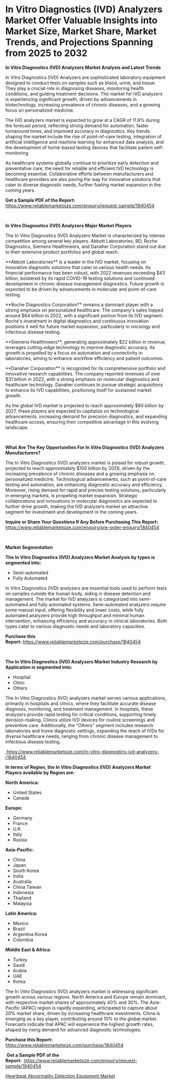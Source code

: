 <p><h1>In Vitro Diagnostics (IVD) Analyzers Market Offer Valuable Insights into Market Size, Market Share, Market Trends, and Projections Spanning from 2025 to 2032</h1></p><p><strong>In Vitro Diagnostics (IVD) Analyzers Market Analysis and Latest Trends</strong></p>
<p><p>In Vitro Diagnostics (IVD) Analyzers are sophisticated laboratory equipment designed to conduct tests on samples such as blood, urine, and tissue. They play a crucial role in diagnosing diseases, monitoring health conditions, and guiding treatment decisions. The market for IVD analyzers is experiencing significant growth, driven by advancements in biotechnology, increasing prevalence of chronic diseases, and a growing focus on personalized medicine.</p><p>The IVD analyzers market is expected to grow at a CAGR of 11.8% during the forecast period, reflecting strong demand for automation, faster turnaround times, and improved accuracy in diagnostics. Key trends shaping the market include the rise of point-of-care testing, integration of artificial intelligence and machine learning for enhanced data analysis, and the development of home-based testing devices that facilitate patient self-monitoring.</p><p>As healthcare systems globally continue to prioritize early detection and preventative care, the need for reliable and efficient IVD technology is becoming essential. Collaborative efforts between manufacturers and healthcare providers are also paving the way for innovative solutions that cater to diverse diagnostic needs, further fueling market expansion in the coming years.</p></p>
<p><strong>Get a Sample PDF of the Report:&nbsp;</strong> <a href="https://www.reliablemarketsize.com/enquiry/request-sample/1840454?utm_campaign=2533&utm_medium=2&utm_source=Github&utm_content=ia&utm_term=05032025&utm_id=in-vitro-diagnostics-ivd-analyzers">https://www.reliablemarketsize.com/enquiry/request-sample/1840454</a></p>
<p>&nbsp;</p>
<p><strong>In Vitro Diagnostics (IVD) Analyzers Major Market Players</strong></p>
<p><p>The In Vitro Diagnostics (IVD) Analyzers Market is characterized by intense competition among several key players. Abbott Laboratories, BD, Roche Diagnostics, Siemens Healthineers, and Danaher Corporation stand out due to their extensive product portfolios and global reach.</p><p>**Abbott Laboratories** is a leader in the IVD market, focusing on innovative diagnostic solutions that cater to various health needs. Its financial performance has been robust, with 2022 revenues exceeding $43 billion, bolstered by its rapid COVID-19 testing solutions and continued development in chronic disease management diagnostics. Future growth is expected to be driven by advancements in molecular and point-of-care testing.</p><p>**Roche Diagnostics Corporation** remains a dominant player with a strong emphasis on personalized healthcare. The company's sales topped around $64 billion in 2022, with a significant portion from its IVD segment. Roche's investment in digital diagnostics and continuous innovation positions it well for future market expansion, particularly in oncology and infectious disease testing.</p><p>**Siemens Healthineers**, generating approximately $22 billion in revenue, leverages cutting-edge technology to improve diagnostic accuracy. Its growth is propelled by a focus on automation and connectivity in laboratories, aiming to enhance workflow efficiency and patient outcomes.</p><p>**Danaher Corporation** is recognized for its comprehensive portfolio and innovative research capabilities. The company reported revenues of over $31 billion in 2022, with a strong emphasis on molecular diagnostics and healthcare technology. Danaher continues to pursue strategic acquisitions to enhance its IVD capabilities, positioning itself for sustained market growth.</p><p>As the global IVD market is projected to reach approximately $80 billion by 2027, these players are expected to capitalize on technological advancements, increasing demand for precision diagnostics, and expanding healthcare access, ensuring their competitive advantage in this evolving landscape.</p></p>
<p>&nbsp;</p>
<p><strong>What Are The Key Opportunities For In Vitro Diagnostics (IVD) Analyzers Manufacturers?</strong></p>
<p><p>The In Vitro Diagnostics (IVD) analyzers market is poised for robust growth, projected to reach approximately $100 billion by 2028, driven by the increasing prevalence of chronic diseases and a growing emphasis on personalized medicine. Technological advancements, such as point-of-care testing and automation, are enhancing diagnostic accuracy and efficiency. Moreover, rising demand for rapid and precise testing solutions, particularly in emerging markets, is propelling market expansion. Strategic collaborations and innovations in molecular diagnostics are expected to further drive growth, making the IVD analyzers market an attractive segment for investment and development in the coming years.</p></p>
<p><strong>Inquire or Share Your Questions If Any Before Purchasing This Report:</strong> <a href="https://www.reliablemarketsize.com/enquiry/pre-order-enquiry/1840454?utm_campaign=2533&utm_medium=2&utm_source=Github&utm_content=ia&utm_term=05032025&utm_id=in-vitro-diagnostics-ivd-analyzers">https://www.reliablemarketsize.com/enquiry/pre-order-enquiry/1840454</a></p>
<p>&nbsp;</p>
<p><strong>Market Segmentation</strong></p>
<p><strong>The In Vitro Diagnostics (IVD) Analyzers Market Analysis by types is segmented into:</strong></p>
<p><ul><li>Semi-automated</li><li>Fully Automated</li></ul></p>
<p><p>In Vitro Diagnostics (IVD) analyzers are essential tools used to perform tests on samples outside the human body, aiding in disease detection and management. The market for IVD analyzers is categorized into semi-automated and fully automated systems. Semi-automated analyzers require some manual input, offering flexibility and lower costs, while fully automated analyzers provide high throughput and minimal human intervention, enhancing efficiency and accuracy in clinical laboratories. Both types cater to various diagnostic needs and laboratory capacities.</p></p>
<p><strong>Purchase this Report:&nbsp;</strong><a href="https://www.reliablemarketsize.com/purchase/1840454?utm_campaign=2533&utm_medium=2&utm_source=Github&utm_content=ia&utm_term=05032025&utm_id=in-vitro-diagnostics-ivd-analyzers">https://www.reliablemarketsize.com/purchase/1840454</a></p>
<p>&nbsp;</p>
<p><strong>The In Vitro Diagnostics (IVD) Analyzers Market Industry Research by Application is segmented into:</strong></p>
<p><ul><li>Hospital</li><li>Clinic</li><li>Others</li></ul></p>
<p><p>The In Vitro Diagnostics (IVD) analyzers market serves various applications, primarily in hospitals and clinics, where they facilitate accurate disease diagnosis, monitoring, and treatment management. In hospitals, these analyzers provide rapid testing for critical conditions, supporting timely decision-making. Clinics utilize IVD devices for routine screenings and preventive care. Additionally, the "Others" segment includes research laboratories and home diagnostic settings, expanding the reach of IVDs for diverse healthcare needs, ranging from chronic disease management to infectious disease testing.</p></p>
<p><a href="https://www.reliablemarketsize.com/in-vitro-diagnostics-ivd-analyzers-r1840454?utm_campaign=2533&utm_medium=2&utm_source=Github&utm_content=ia&utm_term=05032025&utm_id=in-vitro-diagnostics-ivd-analyzers">&nbsp;https://www.reliablemarketsize.com/in-vitro-diagnostics-ivd-analyzers-r1840454</a></p>
<p><strong>In terms of Region, the In Vitro Diagnostics (IVD) Analyzers Market Players available by Region are:</strong></p>
<p>
    <p> <strong> North America: </strong>
        <ul>
            <li>United States</li>
            <li>Canada</li>
        </ul>
        </p> 
    <p> <strong> Europe: </strong>
        <ul>
            <li>Germany</li>
            <li>France</li>
            <li>U.K.</li>
            <li>Italy</li>
            <li>Russia</li>
        </ul>
        </p> 
    <p> <strong> Asia-Pacific: </strong>
        <ul>
            <li>China</li>
            <li>Japan</li>
            <li>South Korea</li>
            <li>India</li>
            <li>Australia</li>
            <li>China Taiwan</li>
            <li>Indonesia</li>
            <li>Thailand</li>
            <li>Malaysia</li>
        </ul>
        </p> 
    <p> <strong> Latin America: </strong>
        <ul>
            <li>Mexico</li>
            <li>Brazil</li>
            <li>Argentina Korea</li>
            <li>Colombia</li>
        </ul>
        </p> 
    <p> <strong> Middle East & Africa: </strong>
        <ul>
            <li>Turkey</li>
            <li>Saudi</li>
            <li>Arabia</li>
            <li>UAE</li>
            <li>Korea</li>
        </ul>
    </p>
    </p>
<p><p>The In Vitro Diagnostics (IVD) analyzers market is witnessing significant growth across various regions. North America and Europe remain dominant, with respective market shares of approximately 40% and 30%. The Asia-Pacific (APAC) region is rapidly expanding, anticipated to capture about 20% market share, driven by increasing healthcare investments. China is emerging as a key player, contributing around 10% to the global market. Forecasts indicate that APAC will experience the highest growth rates, shaped by rising demand for advanced diagnostic technologies.</p></p>
<p><strong>Purchase this Report: </strong><a href="https://www.reliablemarketsize.com/purchase/1840454?utm_campaign=2533&utm_medium=2&utm_source=Github&utm_content=ia&utm_term=05032025&utm_id=in-vitro-diagnostics-ivd-analyzers">https://www.reliablemarketsize.com/purchase/1840454</a></p>
<p>&nbsp;<strong>Get a Sample PDF of the Report:&nbsp;&nbsp;</strong><a href="https://www.reliablemarketsize.com/enquiry/request-sample/1840454?utm_campaign=2533&utm_medium=2&utm_source=Github&utm_content=ia&utm_term=05032025&utm_id=in-vitro-diagnostics-ivd-analyzers">https://www.reliablemarketsize.com/enquiry/request-sample/1840454</a></p>
<p><strong></strong></p>
<p><p><a href="https://github.com/pearlinewhite4692/Market-Research-Report-List-1/blob/main/heartbeat-abnormality-detection-equipment-market.md?utm_campaign=2533&utm_medium=2&utm_source=Github&utm_content=ia&utm_term=05032025&utm_id=in-vitro-diagnostics-ivd-analyzers">Heartbeat Abnormality Detection Equipment Market</a></p></p>